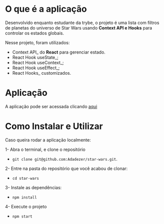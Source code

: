 # O que é a aplicação
Desenvolvido enquanto estudante da trybe, o projeto é uma lista com filtros de planetas do universo de Star Wars usando **Context API e Hooks** para controlar os estados globais. 

Nesse projeto, foram utilizados:
* Context API_ do **React** para gerenciar estado.
* React Hook useState_;
* React Hook useContext_;
* React Hook useEffect_;
* React Hooks_ customizados.

# Aplicação
A aplicação pode ser acessada clicando [aqui](https://star-wars-ten.vercel.app/)

# Como Instalar e Utilizar
Caso queira rodar a aplicação localmente:

 1- Abra o terminal, e clone o repositório 
 
 - `git clone git@github.com:Adadezer/star-wars.git`.

  2- Entre na pasta do repositório que você acabou de clonar:
 - `cd star-wars`

  3- Instale as dependências:
 - `npm install`
  
 4- Execute o projeto
 - `npm start`
